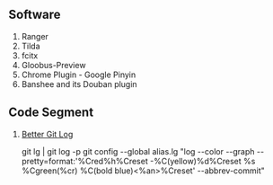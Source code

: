 Software
--------
1. Ranger
2. Tilda
3. fcitx
4. Gloobus-Preview
5. Chrome Plugin - Google Pinyin
6. Banshee and its Douban plugin


Code Segment
-------------
1. [Better Git Log](https://coderwall.com/p/euwpig?i=3&p=1&t=git) 

    git lg | git log -p
    git config --global alias.lg "log --color --graph --pretty=format:'%Cred%h%Creset -%C(yellow)%d%Creset %s %Cgreen(%cr) %C(bold blue)<%an>%Creset' --abbrev-commit"
